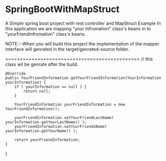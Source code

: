# SpringBootWithMapStruct
A Simple spring boot project with rest controller and MapStruct Example
In this application we are mapping "your infromation" class's beans in to "yourfriendinfromation" class's beans.



NOTE:--When you will build this project the implementation of the mapper interface will genrated in the target/genrated-source folder.


==============================================
// this class  wil be genrate after the build.




    @Override
    public YourFriendInformation getYourFriendInformation(YourInformation yourInformation) {
        if ( yourInformation == null ) {
            return null;
        }

        YourFriendInformation yourFriendInformation = new YourFriendInformation();

        yourFriendInformation.setYourFriendLastName( yourInformation.getYourLastName() );
        yourFriendInformation.setYourFriendsName( yourInformation.getYourName() );

        return yourFriendInformation;
    }
}
